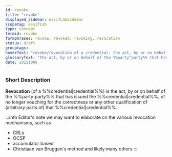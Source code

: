 ```yaml
---
id: revoke
title: "revoke"
displayed_sidebar: essifLabSideBar
scopetag: essifLab
type: concept
termid: revoke
formphrases: revoke, revoked, revoking, revocation
status: draft
grouptags:
hoverText: "revoke/revocation of a credential: the act, by or on behalf of the party that has issued the Credential, of no longer vouching for the correctness or any other qualification of (arbitrary parts of) the credential."
glossaryText: "the act, by or on behalf of the %%party^party%% that has issued the %%credential^credential%%, of no longer vouching for the correctness or any other qualification of (arbitrary parts of) that %%credential^credential%%."
date: 20211006
---
```


### Short Description
**Revocation** (of a %%credential|credential%%) is the act, by or on behalf of the %%party|party%% that has issued the %%credential|credential%%, of no longer vouching for the correctness or any other qualification of (arbitrary parts of) that %%credential|credential%%.

:::info Editor's note
we may want to elaborate on the various revocation mechanisms, such as
- CRLs
- OCSP
- accumulator based
- Christiaan van Bruggen's method
and likely many others
:::
